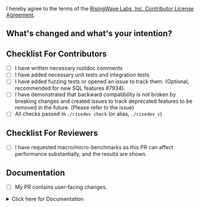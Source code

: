 I hereby agree to the terms of the [RisingWave Labs, Inc. Contributor License Agreement](https://gist.github.com/TennyZhuang/f00be7f16996ea48effb049aa7be4d66#file-rw_cla).

## What's changed and what's your intention?

<!--

**Please do not leave this empty!**

Please explain **IN DETAIL** what the changes are in this PR and why they are needed:

- Summarize your change (**mandatory**)
- How does this PR work? Need a brief introduction for the changed logic (optional)
- Describe clearly one logical change and avoid lazy messages (optional)
- Describe any limitations of the current code (optional)
- Refer to a related PR or issue link (optional)

-->

## Checklist For Contributors

- [ ] I have written necessary rustdoc comments
- [ ] I have added necessary unit tests and integration tests
- [ ] I have added fuzzing tests or opened an issue to track them. (Optional, recommended for new SQL features #7934).
- [ ] I have demonstrated that backward compatibility is not broken by breaking changes and created issues to track deprecated features to be removed in the future. (Please refer to the issue)
- [ ] All checks passed in `./risedev check` (or alias, `./risedev c`)

## Checklist For Reviewers

- [ ] I have requested macro/micro-benchmarks as this PR can affect performance substantially, and the results are shown.
<!-- To manually trigger a benchmark, please check out [Notion](https://www.notion.so/risingwave-labs/Manually-trigger-nexmark-performance-dashboard-test-b784f1eae1cf48889b2645d020b6b7d3). -->

## Documentation

- [ ] My PR contains user-facing changes.

<!-- 

You can ignore or delete the section below if your PR does not contain user-facing changes.

Otherwise, please write a release note below.

-->

<details><summary>Click here for Documentation</summary>

### Types of user-facing changes

Please keep the types that apply to your changes, and remove the others.

- Installation and deployment
- Connector (sources & sinks)
- SQL commands, functions, and operators
- RisingWave cluster configuration changes
- Other (please specify in the release note below)

### Release note

<!--
Please create a release note for your changes. 

Discuss technical details in the "What's changed" section, and 
focus on the impact on users in the release note.

You should also mention the environment or conditions where the impact may occur.
-->

</details>
